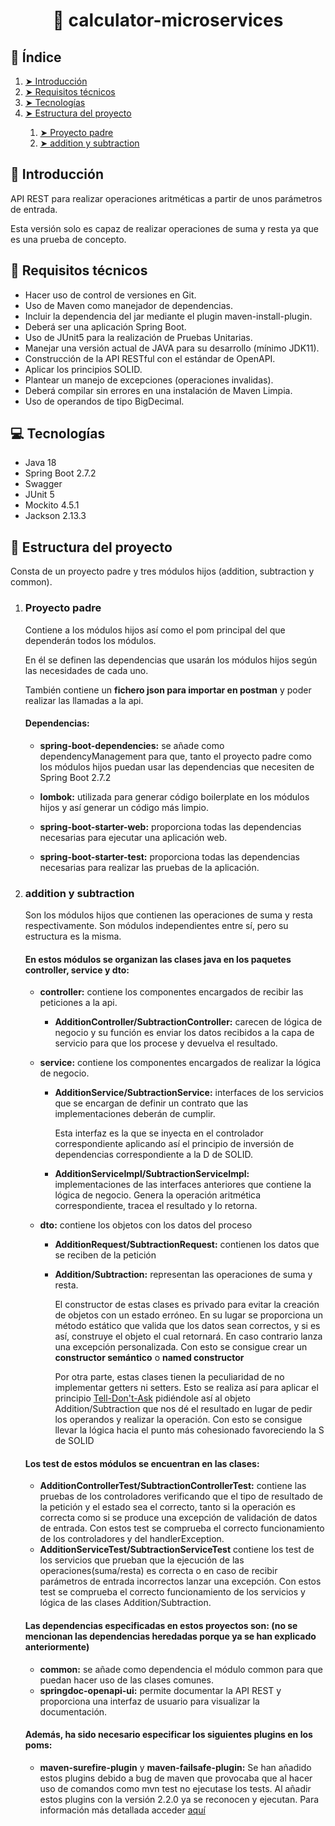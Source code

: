 <h1 align="center">🧮 calculator-microservices</h1>

<h2 id="table-of-contents"> 📖 Índice</h2>

<ol>
    <li><a href="#introduccion"> ➤ Introducción</a></li>
    <li><a href="#requisitos-tecnicos"> ➤ Requisitos técnicos</a></li>
    <li><a href="#tecnologias"> ➤ Tecnologías</a></li>
    <li><a href="#estructura-proyecto"> ➤ Estructura del proyecto</a></li>
    <ol>
        <li><a href="#proyecto-padre"> ➤ Proyecto padre</a></li>
        <li><a href="#addition-subtraction"> ➤ addition y subtraction</a></li>
    </ol>
</ol>

<h2> 📝 Introducción</h2>

API REST para realizar operaciones aritméticas a partir de unos parámetros de entrada.

Esta versión solo es capaz de realizar operaciones de suma y resta ya que es una prueba de concepto.

<h2> 📏 Requisitos técnicos</h2>

<ul>
    <li>Hacer uso de control de versiones en Git.</li>
    <li>Uso de Maven como manejador de dependencias.</li>
    <li>Incluir la dependencia del jar mediante el plugin maven-install-plugin.</li>
    <li>Deberá ser una aplicación Spring Boot.</li>
    <li>Uso de JUnit5 para la realización de Pruebas Unitarias.</li>
    <li>Manejar una versión actual de JAVA para su desarrollo (mínimo JDK11).</li>
    <li>Construcción de la API RESTful con el estándar de OpenAPI.</li>
    <li>Aplicar los principios SOLID.</li>
    <li>Plantear un manejo de excepciones (operaciones invalidas).</li>
    <li>Deberá compilar sin errores en una instalación de Maven Limpia.</li>
    <li>Uso de operandos de tipo BigDecimal.</li>
</ul>

<h2 id="tecnologias"> 💻 Tecnologías</h2>

<ul>
    <li>Java 18</li>
    <li>Spring Boot 2.7.2</li>
    <li>Swagger</li>
    <li>JUnit 5</li>
    <li>Mockito 4.5.1</li>
    <li>Jackson 2.13.3</li>
</ul>

<h2 id="estructura-proyecto"> 📁 Estructura del proyecto</h2>

Consta de un proyecto padre y tres módulos hijos (addition, subtraction y common).
<ol>
<li>
<h3 id="proyecto-padre">Proyecto padre</h3>

Contiene a los módulos hijos así como el pom principal del que dependerán todos los módulos.

En él se definen las dependencias que usarán los módulos hijos según las necesidades de cada uno.

También contiene un <strong>fichero json para importar en postman</strong> y poder realizar las llamadas a la api.

<h4>Dependencias:</h4>
<ul>
    <li>
        <p><strong>spring-boot-dependencies:</strong> se añade como dependencyManagement para que, tanto el proyecto padre 
        como los módulos hijos puedan usar las dependencias que necesiten de Spring Boot 2.7.2</p>
    </li>
    <li>
        <p><strong>lombok:</strong> utilizada para generar código boilerplate en los módulos hijos y así generar un código 
        más limpio.</p>
    </li>
    <li>
        <p><strong>spring-boot-starter-web:</strong> proporciona todas las dependencias necesarias para ejecutar una 
        aplicación web.</p>
    </li>
    <li>
        <p><strong>spring-boot-starter-test:</strong> proporciona todas las dependencias necesarias para realizar las
        pruebas de la aplicación.</p>
    </li>
</ul>
</li>
<li>
<h3 id="addition-subtraction">addition y subtraction</h3>

Son los módulos hijos que contienen las operaciones de suma y resta respectivamente. Son módulos independientes entre
sí, pero su estructura es la misma.

<h4>En estos módulos se organizan las clases java en los paquetes controller, service y dto:</h4>

<ul>
    <li>
        <p><strong>controller:</strong> contiene los componentes encargados de recibir las peticiones a la api.</p>
            <ul>
                <li>
                    <p><strong>AdditionController/SubtractionController:</strong> carecen de lógica de negocio y su 
                    función es enviar los datos recibidos a la capa de servicio para que los procese y devuelva el 
                    resultado.</p>
                </li>
            </ul>
    </li>
    <li>
        <p><strong>service:</strong> contiene los componentes encargados de realizar la lógica de negocio.</p>
            <ul>
                <li>
                    <p><strong>AdditionService/SubtractionService:</strong> interfaces de los servicios que se encargan 
                    de definir un contrato que las implementaciones deberán de cumplir.</p>
                    <p>Esta interfaz es la que se inyecta en el controlador correspondiente aplicando así el principio
                    de inversión de dependencias correspondiente a la D de SOLID.</p>
                </li>
                <li>
                    <p><strong>AdditionServiceImpl/SubtractionServiceImpl:</strong> implementaciones de las interfaces
                    anteriores que contiene la lógica de negocio. Genera la operación aritmética correspondiente, 
                    tracea el resultado y lo retorna.</p>
                </li>
            </ul>
    </li>
    <li>
        <p><strong>dto:</strong> contiene los objetos con los datos del proceso</p>
            <ul>
                <li>
                    <p><strong>AdditionRequest/SubtractionRequest:</strong> contienen los datos que se reciben de la
                    petición</p>
                </li>
                <li>
                    <p><strong>Addition/Subtraction:</strong> representan las operaciones de suma y resta.</p>
                    <p>El constructor de estas clases es privado para evitar la creación de objetos con un estado erróneo.
                    En su lugar se proporciona un método estático que valida que los datos sean correctos, y si es así,
                    construye el objeto el cual retornará. En caso contrario lanza una excepción personalizada. Con esto
                    se consigue crear un <strong>constructor semántico</strong> o <strong>named constructor</strong></p>
                    <p>Por otra parte, estas clases tienen la peculiaridad de no implementar getters ni setters. Esto
                    se realiza así para aplicar el principio 
                    <a href="https://martinfowler.com/bliki/TellDontAsk.html">Tell-Don't-Ask</a> pidiéndole así al 
                    objeto Addition/Subtraction que nos dé el resultado en lugar de pedir los operandos y realizar 
                    la operación. Con esto se consigue llevar la lógica hacia el punto más cohesionado favoreciendo
                    la S de SOLID</p>
                </li>
            </ul>
    </li>
</ul>

<h4>Los test de estos módulos se encuentran en las clases:</h4>

<ul>
    <li>
        <strong>AdditionControllerTest/SubtractionControllerTest:</strong> contiene las pruebas de los controladores 
        verificando que el tipo de resultado de la petición y el estado sea el correcto, tanto si la operación es 
        correcta como si se produce una excepción de validación de datos de entrada. Con estos test se comprueba el 
        correcto funcionamiento de los controladores y del handlerException.
    </li>
    <li>
        <strong>AdditionServiceTest/SubtractionServiceTest</strong> contiene los test de los servicios que prueban
        que la ejecución de las operaciones(suma/resta) es correcta o en caso de recibir parámetros de entrada 
        incorrectos lanzar una excepción. Con estos test se comprueba el correcto funcionamiento de los servicios y 
        lógica de las clases Addition/Subtraction.
    </li>
</ul>

<h4>Las dependencias especificadas en estos proyectos son: (no se mencionan las dependencias heredadas porque ya se
han explicado anteriormente)</h4>

<ul>
    <li>
        <strong>common:</strong> se añade como dependencia el módulo common para que puedan hacer uso de las clases comunes.
    </li>
    <li>
        <strong>springdoc-openapi-ui:</strong> permite documentar la API REST y proporciona una interfaz de usuario para 
        visualizar la documentación.
    </li>
</ul>

<h4>Además, ha sido necesario especificar los siguientes plugins en los poms:</h4>

<ul>
    <li><p><strong>maven-surefire-plugin</strong> y <strong>maven-failsafe-plugin:</strong> Se han añadido estos
    plugins debido a bug de maven que provocaba que al hacer uso de comandos como mvn test no ejecutase los tests.
    Al añadir estos plugins con la versión 2.2.0 ya se reconocen y ejecutan. Para información más detallada acceder
    <a href="https://dzone.com/articles/why-your-junit-5-tests-are-not-running-under-maven">aquí</a></p></li>
</ul>
</li>
</ol>